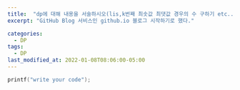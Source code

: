 ```yaml
---
title:  "dp에 대해 내용을 서술하시오(lis,k번째 최솟값 최댓값 경우의 수 구하기 etc...)"
excerpt: "GitHub Blog 서비스인 github.io 블로그 시작하기로 했다."

categories:
  - DP
tags:
  - DP
last_modified_at: 2022-01-08T08:06:00-05:00
---
```



```cpp
printf("write your code");
```